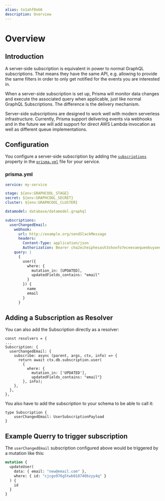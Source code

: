 ```yaml
---
alias: to1ahf0ob6
description: Overview
---
```


# Overview

## Introduction

A server-side subscription is equivalent in power to normal GraphQL subscriptions. That means they have the same API, e.g. allowing to provide the same filters in order to only get notified for the events you are interested in.

When a server-side subscription is set up, Prisma will monitor data changes and execute the associated query when applicable, just like normal GraphQL Subscriptions. The difference is the delivery mechanism.

Server-side subscriptions are designed to work well with modern serverless infrastructure. Currently, Prisma support delivering events via webhooks and in the future we will add support for direct AWS Lambda invocation as well as different queue implementations.

## Configuration

You configure a server-side subscription by adding the [`subscriptions`](!alias-ufeshusai8#subscriptions-optional) property in the [`prisma.yml`](!alias-foatho8aip) file for your service.

### prisma.yml

```yml
service: my-service

stage: ${env:GRAPHCOOL_STAGE}
secret: ${env:GRAPHCOOL_SECRET}
cluster: ${env:GRAPHCOOL_CLUSTER}

datamodel: database/datamodel.graphql

subscriptions:
  userChangedEmail:
    webhook:
      url: http://example.org/sendSlackMessage
      headers:
        Content-Type: application/json
        Authorization: Bearer cha2eiheiphesash3shoofo7eceexaequeebuyaequ1reishiujuu6weisao7ohc
    query: |
      {
        user({
          where: {
            mutation_in: [UPDATED],
            updatedFields_contains: "email"
          }
        }) {
          name
          email
        }
      }
```

## Adding a Subscription as Resolver
You can also add the Subscription directly as a resolver:

```
const resolvers = {
...
Subscription: {
  userChangedEmail: {
    subscribe: async (parent, args, ctx, info) => {
      return await ctx.db.subscription.user(
        {
          where: {
            mutation_in: ['UPDATED'],
            updatedFields_contains: "email"}
        }, info);
    },
  },
},
```

You also have to add the subscription to your schema to be able to call it:

```
type Subscription {
    userChangedEmail: UserSubscriptionPayload
}
```

## Example Querry to trigger subscription

The `userChangedEmail` subscription configured above would be triggered by a mutation like this:

```graphql
mutation {
  updateUser(
    data: { email: "new@email.com" },
    where: { id: "cjcgo976g5twb018740bzyy4q" }
  ) {
    id
  }
}
```
